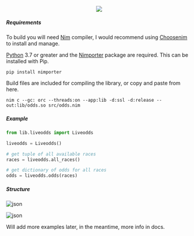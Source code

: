 <p align="center">
  <img src="https://i.postimg.cc/1RHL7DTT/liveodds.png">
</p>

##### Requirements
To build you will need [Nim](https://nim-lang.org/) compiler, I would recommend using [Choosenim](https://github.com/dom96/choosenim) to install and manage.

[Python](https://www.python.org/downloads/) 3.7 or greater and the [Nimporter](https://github.com/Pebaz/Nimporter) package are required. This can be installed with Pip.

```
pip install nimporter
```

Build files are included for compiling the library, or copy and paste from here.

```
nim c --gc: orc --threads:on --app:lib -d:ssl -d:release --out:lib/odds.so src/odds.nim
```

##### Example

```python
from lib.liveodds import Liveodds

liveodds = Liveodds()

# get tuple of all available races
races = liveodds.all_races()

# get dictionary of odds for all races
odds = liveodds.odds(races)

```

##### Structure

![json](https://i.postimg.cc/9Q5Z4gtw/json.png)

![json](https://i.postimg.cc/L8pvd8WW/json1.png)

Will add more examples later, in the meantime, more info in docs.